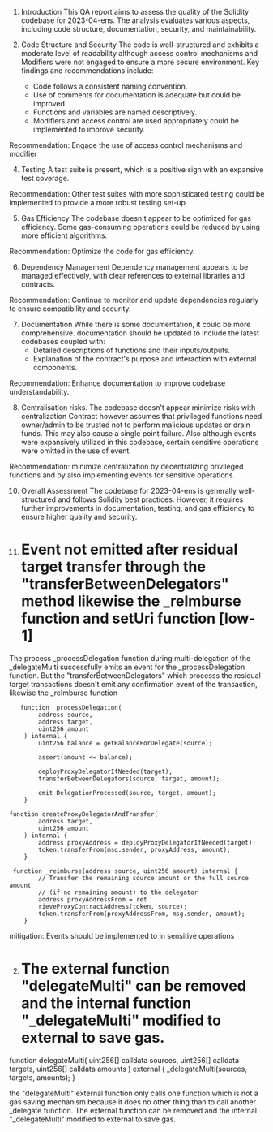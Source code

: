 1. Introduction
This QA report aims to assess the quality of the Solidity codebase for 2023-04-ens. The analysis evaluates various aspects, including code structure, documentation, security, and maintainability.

2. Code Structure and Security
The code is well-structured and exhibits a moderate level of readability although access control mechanisms and Modifiers were not engaged to ensure a more secure environment. Key findings and recommendations include:
   - Code follows a consistent naming convention.
   - Use of comments for documentation is adequate but could be improved.
   - Functions and variables are named descriptively.
   - Modifiers and access control are used appropriately could be implemented to improve security.

Recommendation: Engage the use of access control mechanisms and modifier


4. Testing
A test suite is present, which is a positive sign with an expansive test coverage.

Recommendation: Other test suites with more sophisticated testing could be implemented to provide a more robust testing set-up

5. Gas Efficiency
The codebase doesn't appear to be optimized for gas efficiency. Some gas-consuming operations could be reduced by using more efficient algorithms.

Recommendation: Optimize the code for gas efficiency.

6. Dependency Management
Dependency management appears to be managed effectively, with clear references to external libraries and contracts.

Recommendation: Continue to monitor and update dependencies regularly to ensure compatibility and security.

7. Documentation
While there is some documentation, it could be more comprehensive. 
documentation should be updated to include the latest codebases coupled with:
   - Detailed descriptions of functions and their inputs/outputs.
   - Explanation of the contract's purpose and interaction with external components.

Recommendation: Enhance documentation to improve codebase understandability.

8. Centralisation risks.
The codebase doesn't appear minimize risks with centralization
Contract however assumes that privileged functions need owner/admin to be trusted not to perform malicious updates or drain funds. This may also cause a single point failure.
Also although events were expansively utilized in this codebase, certain sensitive operations were omitted 
in the use of event. 

Recommendation: minimize centralization by decentralizing privileged functions and by also implementing events for sensitive operations.



10. Overall Assessment
The codebase for 2023-04-ens is generally well-structured and follows Solidity best practices. However, it requires further improvements in documentation, testing, and gas efficiency to ensure higher quality and security.


1. # Event not emitted after residual target transfer through the "transferBetweenDelegators" method likewise the _reImburse function and setUri function [low-1]

The process _processDelegation function during multi-delegation of the _delegateMulti successfully emits an event for the _processDelegation function. But the "transferBetweenDelegators" which processs the residual target transactions doesn't emit any confirmation event of the transaction, likewise the _reImburse function
```solidity
   function _processDelegation(
        address source,
        address target,
        uint256 amount
    ) internal {
        uint256 balance = getBalanceForDelegate(source);

        assert(amount <= balance);

        deployProxyDelegatorIfNeeded(target);
        transferBetweenDelegators(source, target, amount);

        emit DelegationProcessed(source, target, amount);
    }
```
```solidity
function createProxyDelegatorAndTransfer(
        address target,
        uint256 amount
    ) internal {
        address proxyAddress = deployProxyDelegatorIfNeeded(target);
        token.transferFrom(msg.sender, proxyAddress, amount);
    }
```
```solidity
 function _reimburse(address source, uint256 amount) internal {
        // Transfer the remaining source amount or the full source amount
        // (if no remaining amount) to the delegator
        address proxyAddressFrom = ret
        rieveProxyContractAddress(token, source);
        token.transferFrom(proxyAddressFrom, msg.sender, amount);
    }
```

mitigation:  Events should be implemented to in sensitive operations

2. # The external  function "delegateMulti" can be removed and the internal function "_delegateMulti" modified to external to save gas.

 function delegateMulti(
        uint256[] calldata sources,
        uint256[] calldata targets,
        uint256[] calldata amounts
    ) external {
        _delegateMulti(sources, targets, amounts);
    }

the "delegateMulti" external function only calls one function which is not a gas saving mechanism because it does no other thing than to call another _delegate function.  The external function can be removed and the internal "_delegateMulti" modified to external to save gas.
